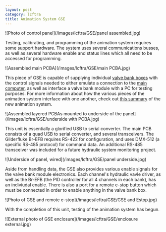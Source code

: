 ```yaml
---
layout: post
category: lcftra
title: Animation System GSE
---
```

![Photo of control panel](/images/lcftra/GSE/panel assembled.jpg)

Testing, calibrating, and programming of the animation system requires some support hardware. The system uses several communications busses, as well as several hardware enable and status lines which all need to be accessed for programming.<!--more-->

![Assembled main PCBA](/images/lcftra/GSE/main PCBA.jpg)

This piece of GSE is capable of supplying individual <a href="https://aramder.github.io/animation-bank-module/" target="_blank">valve bank boxes</a> with the control signals needed to either emulate a connection to the <a href="https://aramder.github.io/animation-computer/" target="_blank">main computer</a>, as well as interface a valve bank module with a PC for testing purposes. For more information about how the various pieces of the animation system interface with one another, check out <a href="https://aramder.github.io/animation-summary/" target="_blank">this summary</a> of the new animation system.

![Assembled layered PCBAs mounted to underside of the panel](/images/lcftra/GSE/underside with PCBA.jpg)

This unit is essentially a glorified USB to serial converter. The main PCB consists of a quad USB to serial converter, and several transceivers. The Gilderfluke Br-EFB requires RS-422 for configuration, and uses DMX-512 (a specific RS-485 protocol) for command data. An additional RS-485 transceiver was included for a future hydraulic system monitoring project.

![Underside of panel, wired](/images/lcftra/GSE/panel underside.jpg)

Aside from handling data, the GSE also provides various enable signals for the valve bank module electronics. Each channel's hydraulic vavle driver, as well as the Br-EFB (the PID controller for all 4 channels in each bank), has an indiviudal enable. There is also a port for a remote e-stop button which must be connected in order to enable anything in the valve bank box.

![Photo of GSE and remote e-stop](/images/lcftra/GSE/GSE and Estop.jpg)

With the completion of this unit, testing of the animation system has begun.

![External photo of GSE enclosure](/images/lcftra/GSE/enclosure external.jpg)

